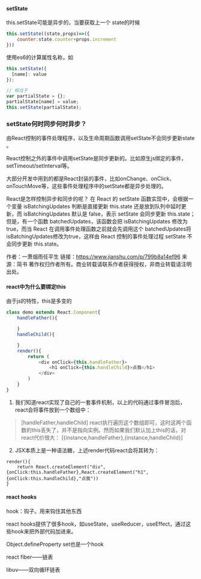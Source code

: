 #### setState
this.setState可能是异步的，当要获取上一个 state的时候
```javascript
this.setState((state,props)=>({
    counter:state.counter+props.increment
}))
```
使用es6的计算属性名称，如
```javascript
this.setState({
  [name]: value
});

// 相当于
var partialState = {};
partialState[name] = value;
this.setState(partialState);
```

### setState何时同步何时异步？
由React控制的事件处理程序，以及生命周期函数调用setState不会同步更新state 。

React控制之外的事件中调用setState是同步更新的。比如原生js绑定的事件，setTimeout/setInterval等。

大部分开发中用到的都是React封装的事件，比如onChange、onClick、onTouchMove等，这些事件处理程序中的setState都是异步处理的。

React是怎样控制异步和同步的呢？
在 React 的 setState 函数实现中，会根据一个变量 isBatchingUpdates 判断是直接更新 this.state 还是放到队列中延时更新，而 isBatchingUpdates 默认是 false，表示 setState 会同步更新 this.state；但是，有一个函数 batchedUpdates，该函数会把 isBatchingUpdates 修改为 true，而当 React 在调用事件处理函数之前就会先调用这个 batchedUpdates将isBatchingUpdates修改为true，这样由 React 控制的事件处理过程 setState 不会同步更新 this.state。

作者：一萧烟雨任平生
链接：https://www.jianshu.com/p/799b8a14ef96
来源：简书
著作权归作者所有。商业转载请联系作者获得授权，非商业转载请注明出处。


#### react中为什么要绑定this
由于js的特性，this是多变的
```js
class demo extends React.Component{
    handleFather(){

    }
    handleChild(){

    }
    render(){
        return (
            <div onClick={this.handleFather}>
                <h1 onClick={this.handleChild}>点我</h1>
            </div>
        )
    }
}
```
1. 我们知道react实现了自己的一套事件机制，以上的代码通过事件冒泡后，react会将事件放到一个数组中：
> [handleFather,handleChild]
react执行遍历这个数组即可，这时这两个函数的this丢失了，并不是指向实例。然而如果我们默认加上this的话，对react代价很大：
> [{instance,handleFather},{instance,handleChild}]

2. JSX本质上是一种语法糖，上述render代码react会将其转为：
```JS
render(){
    return React.createElement("div",{onClick:this.handleFather},React.createElement("h1",{onClick:this.handleChild},"点我"))
}
```

#### react hooks
hook：钩子。用来钩住其他东西

react hooks提供了很多hook，如useState，useReducer，useEffect，通过这些hook来把外部代码加进来。

Object.defineProperty set也是一个hook





react fiber——链表

libuv——双向循环链表